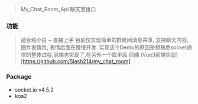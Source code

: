 > My_Chat_Room_Api 聊天室接口


### 功能
> 适合纯小白 ~ 直接上手
目前仅实现简单的群房间消息共享, 支持聊天内容, 图片表情包, 表情后面在慢慢开发.
实现这个Demo的原因是想熟悉socket通信的整体过程,前端也实现了,在另外一个库里面
前端 (Vue3前端实现)[https://github.com/Slash214/my_chat_room]


### Package
-   socket.io  v4.5.2
-   koa2

